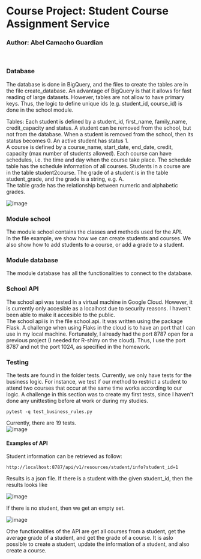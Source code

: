 <h1>
Course Project: Student Course Assignment Service
</h1>
<h3>
Author: Abel Camacho Guardian
</h3>

<br>

 

### Database

The database is done in BigQuery, and the files to create the tables are in the file create_database. An advantage of BigQuery is that it allows for fast reading of large datasets.
However, tables are not allow to have primary keys. 
Thus, the logic to define unique ids (e.g. student_id, course_id) is done in the school module.

Tables:
Each student is defined by a student_id, first_name, family_name, credit_capacity and status. 
A student can be removed from the school, but not from the database. When a student is removed from the school, then its status becomes 0. An active student has status 1.
<br>
A course is defined by a course_name, start_date, end_date, credit,  capacity (max number of students allowed).  Each course can have schedules, i.e. the time and day when the course take place.
The schedule table has the schedule information of all courses.
Students in a course are in the table student2course.
The grade of a student is in the table student_grade, and the grade is a string, e.g. A.
<br>
The table grade has the relationship between numeric and alphabetic grades.


![image](https://user-images.githubusercontent.com/25433668/188918168-7e86d037-82c8-4001-905d-7b47a96b3d25.png)


### Module school

The module school contains the classes and methods used for the API.
<br>
In the file example, we show how we can create students and courses.
We also show how to add students to a course, or add a grade to a student.

### Module database

The module database has all the functionalities to connect to the database.


### School API
The school api was tested in a virtual machine in Google Cloud.
However, it is currently only accesible as a localhost due to security reasons. I haven't been able to make it accesible to the public. 
<br>
The school api is in the file school.api. It was written using the package Flask.
A challenge when using Flaks in the cloud is to have an port that I can use in my local machine. Fortunately, I already had the port 8787 open for a previous project (I needed for R-shiny on the cloud). Thus, I use the port 8787 and not the port 1024, as specified in the homework. 


### Testing
The tests are found in the folder tests. Currently, we only have tests for the business logic. 
For instance, we test if our method to restrict a student to attend two courses that occur at the same time works according to our logic.
A challenge in this section was to create my first tests, since I haven't done any unittesting before at work or during my studies.

```
pytest -q test_business_rules.py
```
Currently, there are 19 tests.
<br>
![image](https://user-images.githubusercontent.com/25433668/188721697-6ff25a0f-757e-4ad9-b81a-f1589c8d150f.png)


#### Examples of API

Student information can be retrieved as follow:
```
http://localhost:8787/api/v1/resources/student/info?student_id=1
```
Results is a json file.
If there is a student with the given student_id, then the results looks like

![image](https://user-images.githubusercontent.com/25433668/188919457-9f801a5e-1121-4f53-9917-2b8d340d5bb8.png)

If there is no student, then we get an empty set.

![image](https://user-images.githubusercontent.com/25433668/188919149-7ed3f666-02e4-4904-bcfa-a98e9bb9a15f.png)


Othe functionalities of the API are get all courses from a student, get the average grade of a student, and get the grade of a course.
It is aslo possible to create a student, update the information of a student, and also create a course.


